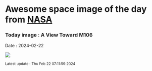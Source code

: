 
# Awesome space image of the day from [NASA](https://api.nasa.gov/)

### Today image : A View Toward M106
Date : 2024-02-22

![](https://apod.nasa.gov/apod/image/2402/M106field_KyunghoonLim1024.jpg)

<small>Latest update : Thu Feb 22 07:11:59 2024</small>
        